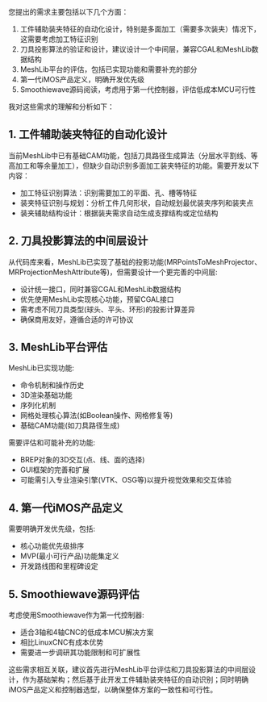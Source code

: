 您提出的需求主要包括以下几个方面：

1. 工件辅助装夹特征的自动化设计，特别是多面加工（需要多次装夹）情况下，这需要考虑加工特征识别
2. 刀具投影算法的验证和设计，建议设计一个中间层，兼容CGAL和MeshLib数据结构
3. MeshLib平台的评估，包括已实现功能和需要补充的部分
4. 第一代iMOS产品定义，明确开发优先级
5. Smoothiewave源码阅读，考虑用于第一代控制器，评估低成本MCU可行性

我对这些需求的理解和分析如下：

## 1. 工件辅助装夹特征的自动化设计

当前MeshLib中已有基础CAM功能，包括刀具路径生成算法（分层水平割线、等高加工和等余量加工），但缺少自动识别多面加工装夹特征的功能。需要开发以下内容：

- 加工特征识别算法：识别需要加工的平面、孔、槽等特征
- 装夹特征识别与规划：分析工件几何形状，自动规划最优装夹序列和装夹点
- 装夹辅助结构设计：根据装夹需求自动生成支撑结构或定位结构

## 2. 刀具投影算法的中间层设计

从代码库来看，MeshLib已实现了基础的投影功能(MRPointsToMeshProjector、MRProjectionMeshAttribute等)，但需要设计一个更完善的中间层:

- 设计统一接口，同时兼容CGAL和MeshLib数据结构
- 优先使用MeshLib实现核心功能，预留CGAL接口
- 需考虑不同刀具类型(球头、平头、环形)的投影计算差异
- 确保商用友好，遵循合适的许可协议

## 3. MeshLib平台评估

MeshLib已实现功能:
- 命令机制和操作历史
- 3D渲染基础功能
- 序列化机制
- 网格处理核心算法(如Boolean操作、网格修复等)
- 基础CAM功能(如刀具路径生成)

需要评估和可能补充的功能:
- BREP对象的3D交互(点、线、面的选择)
- GUI框架的完善和扩展
- 可能需引入专业渲染引擎(VTK、OSG等)以提升视觉效果和交互体验

## 4. 第一代iMOS产品定义

需要明确开发优先级，包括:
- 核心功能优先级排序
- MVP(最小可行产品)功能集定义
- 开发路线图和里程碑设定

## 5. Smoothiewave源码评估

考虑使用Smoothiewave作为第一代控制器:
- 适合3轴和4轴CNC的低成本MCU解决方案
- 相比LinuxCNC有成本优势
- 需要进一步调研其功能限制和可扩展性

这些需求相互关联，建议首先进行MeshLib平台评估和刀具投影算法的中间层设计，作为基础架构；然后基于此开发工件辅助装夹特征的自动识别；同时明确iMOS产品定义和控制器选型，以确保整体方案的一致性和可行性。
